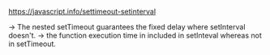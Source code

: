 https://javascript.info/settimeout-setinterval

-> The nested setTimeout guarantees the fixed delay where setInterval doesn't.
-> the function execution time in included in setInteval whereas not in setTimeout.
